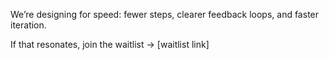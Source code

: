 We’re designing for speed: fewer steps, clearer feedback loops, and faster
iteration.

If that resonates, join the waitlist → [waitlist link]
